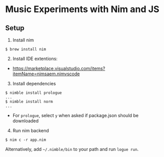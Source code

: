 # Music Experiments with Nim and JS

## Setup

1. Install nim 

```shell
$ brew install nim
```

2. Install IDE extentions:

- https://marketplace.visualstudio.com/items?itemName=nimsaem.nimvscode

3. Install dependencies

```shell
$ nimble install prologue
...
$ nimble install norm
...
```

- For `prologue`, select `y` when asked if package.json should be downloaded

4. Run nim backend

```shell
$ nim c -r app.nim
```

Alternatively, add `~/.nimble/bin` to your path and run `logue run`.
